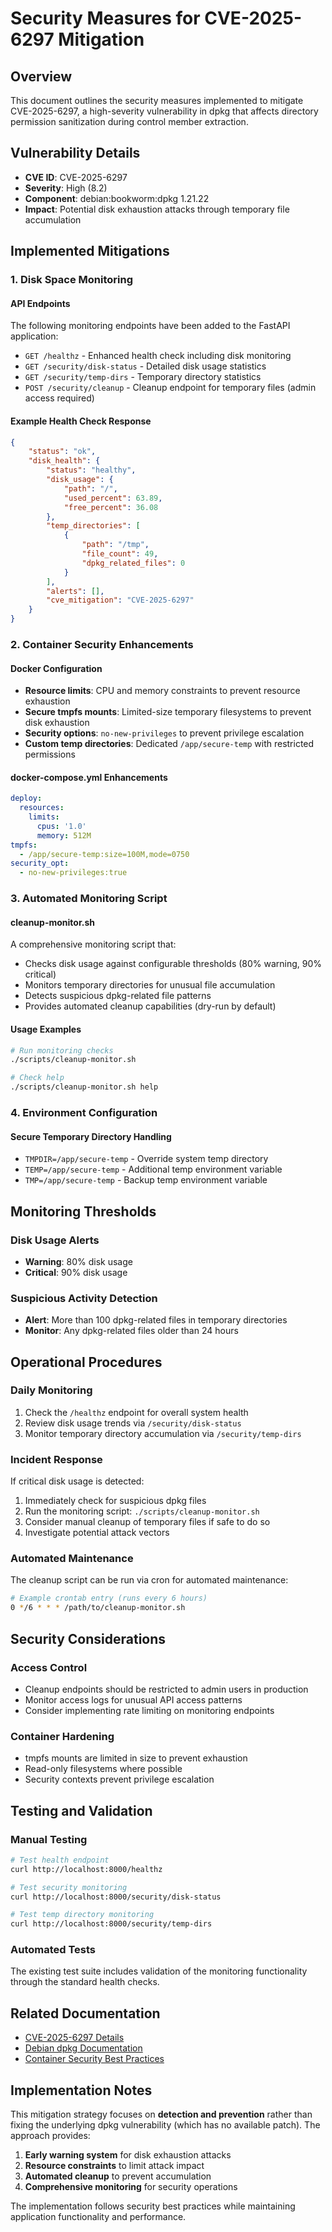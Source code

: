 # Security Measures for CVE-2025-6297 Mitigation

## Overview

This document outlines the security measures implemented to mitigate CVE-2025-6297, a high-severity vulnerability in dpkg that affects directory permission sanitization during control member extraction.

## Vulnerability Details

- **CVE ID**: CVE-2025-6297  
- **Severity**: High (8.2)
- **Component**: debian:bookworm:dpkg 1.21.22
- **Impact**: Potential disk exhaustion attacks through temporary file accumulation

## Implemented Mitigations

### 1. Disk Space Monitoring

#### API Endpoints
The following monitoring endpoints have been added to the FastAPI application:

- `GET /healthz` - Enhanced health check including disk monitoring
- `GET /security/disk-status` - Detailed disk usage statistics  
- `GET /security/temp-dirs` - Temporary directory statistics
- `POST /security/cleanup` - Cleanup endpoint for temporary files (admin access required)

#### Example Health Check Response
```json
{
    "status": "ok",
    "disk_health": {
        "status": "healthy",
        "disk_usage": {
            "path": "/",
            "used_percent": 63.89,
            "free_percent": 36.08
        },
        "temp_directories": [
            {
                "path": "/tmp",
                "file_count": 49,
                "dpkg_related_files": 0
            }
        ],
        "alerts": [],
        "cve_mitigation": "CVE-2025-6297"
    }
}
```

### 2. Container Security Enhancements

#### Docker Configuration
- **Resource limits**: CPU and memory constraints to prevent resource exhaustion
- **Secure tmpfs mounts**: Limited-size temporary filesystems to prevent disk exhaustion
- **Security options**: `no-new-privileges` to prevent privilege escalation
- **Custom temp directories**: Dedicated `/app/secure-temp` with restricted permissions

#### docker-compose.yml Enhancements
```yaml
deploy:
  resources:
    limits:
      cpus: '1.0'
      memory: 512M
tmpfs:
  - /app/secure-temp:size=100M,mode=0750
security_opt:
  - no-new-privileges:true
```

### 3. Automated Monitoring Script

#### cleanup-monitor.sh
A comprehensive monitoring script that:
- Checks disk usage against configurable thresholds (80% warning, 90% critical)
- Monitors temporary directories for unusual file accumulation
- Detects suspicious dpkg-related file patterns
- Provides automated cleanup capabilities (dry-run by default)

#### Usage Examples
```bash
# Run monitoring checks
./scripts/cleanup-monitor.sh

# Check help
./scripts/cleanup-monitor.sh help
```

### 4. Environment Configuration

#### Secure Temporary Directory Handling
- `TMPDIR=/app/secure-temp` - Override system temp directory
- `TEMP=/app/secure-temp` - Additional temp environment variable
- `TMP=/app/secure-temp` - Backup temp environment variable

## Monitoring Thresholds

### Disk Usage Alerts
- **Warning**: 80% disk usage
- **Critical**: 90% disk usage

### Suspicious Activity Detection
- **Alert**: More than 100 dpkg-related files in temporary directories
- **Monitor**: Any dpkg-related files older than 24 hours

## Operational Procedures

### Daily Monitoring
1. Check the `/healthz` endpoint for overall system health
2. Review disk usage trends via `/security/disk-status`
3. Monitor temporary directory accumulation via `/security/temp-dirs`

### Incident Response
If critical disk usage is detected:
1. Immediately check for suspicious dpkg files
2. Run the monitoring script: `./scripts/cleanup-monitor.sh`  
3. Consider manual cleanup of temporary files if safe to do so
4. Investigate potential attack vectors

### Automated Maintenance
The cleanup script can be run via cron for automated maintenance:
```bash
# Example crontab entry (runs every 6 hours)
0 */6 * * * /path/to/cleanup-monitor.sh
```

## Security Considerations

### Access Control
- Cleanup endpoints should be restricted to admin users in production
- Monitor access logs for unusual API access patterns
- Consider implementing rate limiting on monitoring endpoints

### Container Hardening
- tmpfs mounts are limited in size to prevent exhaustion
- Read-only filesystems where possible
- Security contexts prevent privilege escalation

## Testing and Validation

### Manual Testing
```bash
# Test health endpoint
curl http://localhost:8000/healthz

# Test security monitoring
curl http://localhost:8000/security/disk-status

# Test temp directory monitoring  
curl http://localhost:8000/security/temp-dirs
```

### Automated Tests
The existing test suite includes validation of the monitoring functionality through the standard health checks.

## Related Documentation

- [CVE-2025-6297 Details](https://nvd.nist.gov/vuln/detail/CVE-2025-6297)
- [Debian dpkg Documentation](https://manpages.debian.org/dpkg)
- [Container Security Best Practices](https://docs.docker.com/engine/security/)

## Implementation Notes

This mitigation strategy focuses on **detection and prevention** rather than fixing the underlying dpkg vulnerability (which has no available patch). The approach provides:

1. **Early warning system** for disk exhaustion attacks
2. **Resource constraints** to limit attack impact  
3. **Automated cleanup** to prevent accumulation
4. **Comprehensive monitoring** for security operations

The implementation follows security best practices while maintaining application functionality and performance.